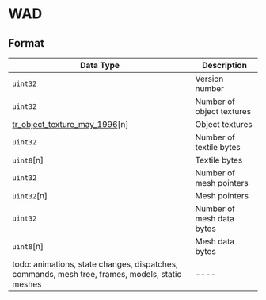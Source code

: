 # WAD

## Format

| Data Type | Description    |
| ----------| -------------  |
| `uint32`  | Version number |
| `uint32`  | Number of object textures |
| [tr_object_texture_may_1996](tr_object_texture_may_1996.md)[n] | Object textures |
| `uint32`  | Number of textile bytes |
| `uint8`[n] | Textile bytes |
| `uint32` | Number of mesh pointers |
| `uint32`[n] | Mesh pointers |
| `uint32` | Number of mesh data bytes |
| `uint8`[n] | Mesh data bytes |
| todo: animations, state changes, dispatches, commands, mesh tree, frames, models, static meshes | ---- |